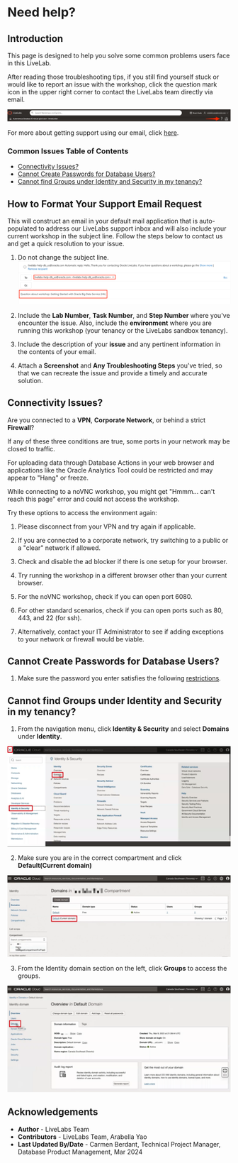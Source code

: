 # Need help?

## Introduction
This page is designed to help you solve some common problems users face in this LiveLab.

After reading those troubleshooting tips, if you still find yourself stuck or would like to report an issue with the workshop, click the question mark icon in the upper right corner to contact the LiveLabs team directly via email.

![Help button](./images/help-button2.png)

For more about getting support using our email, click [here](#HowtoFormatYourSupportEmailRequest).

### Common Issues Table of Contents
  - [Connectivity Issues?](#ConnectivityIssues?)
  - [Cannot Create Passwords for Database Users?](#CannotCreatePasswordsforDatabaseUsers?)
  - [Cannot find Groups under Identity and Security in my tenancy?](#CannotfindGroupsunderIdentityandSecurityinmytenancy?)

## How to Format Your Support Email Request
This will construct an email in your default mail application that is auto-populated to address our LiveLabs support inbox and will also include your current workshop in the subject line. Follow the steps below to contact us and get a quick resolution to your issue.

1. Do not change the subject line.
    ![Email](./images/e-mail.png)

2. Include the **Lab Number**, **Task Number**, and **Step Number** where you've encounter the issue. Also, include the **environment** where you are running this workshop (your tenancy or the LiveLabs sandbox tenancy).

3. Include the description of your **issue** and any pertinent information in the contents of your email.

4. Attach a **Screenshot** and **Any Troubleshooting Steps** you've tried, so that we can recreate the issue and provide a timely and accurate solution.

## Connectivity Issues?

Are you connected to a **VPN**, **Corporate Network**, or behind a strict **Firewall**?

If any of these three conditions are true, some ports in your network may be closed to traffic.

For uploading data through Database Actions in your web browser and applications like the Oracle Analytics Tool could be restricted and may appear to "Hang" or freeze.

While connecting to a noVNC workshop, you might get "Hmmm... can't reach this page" error and could not access the workshop.

Try these options to access the environment again:

1. Please disconnect from your VPN and try again if applicable.

2. If you are connected to a corporate network, try switching to a public or a "clear" network if allowed.

3. Check and disable the ad blocker if there is one setup for your browser.

4. Try running the workshop in a different browser other than your current browser.

5. For the noVNC workshop, check if you can open port 6080.

6. For other standard scenarios, check if you can open ports such as 80, 443, and 22 (for ssh).

7. Alternatively, contact your IT Administrator to see if adding exceptions to your network or firewall would be viable.

## Cannot Create Passwords for Database Users?

1. Make sure the password you enter satisfies the following [restrictions](https://docs.oracle.com/en/cloud/saas/marketing/responsys-user/Account_PasswordRestrictions.htm).

## Cannot find Groups under Identity and Security in my tenancy?

1. From the navigation menu, click **Identity & Security** and select **Domains** under **Identity**.

  ![Select Domains](./images/select-domain.png " ")

2. Make sure you are in the correct compartment and click **Default(Current domain)**

  ![Click Default](./images/domain-groups.png " ")

3. From the Identity domain section on the left, click **Groups** to access the groups.

  ![Click Groups](./images/click-groups.png " ")

## Acknowledgements
* **Author** - LiveLabs Team
* **Contributors** - LiveLabs Team, Arabella Yao
* **Last Updated By/Date** - Carmen Berdant, Technical Project Manager, Database Product Management, Mar 2024